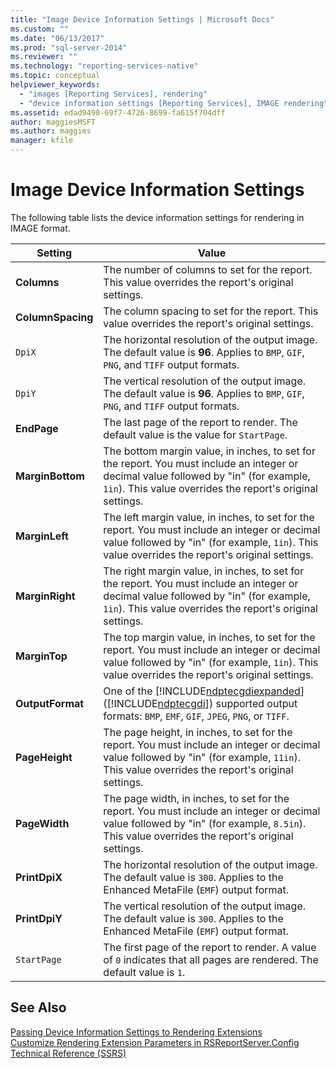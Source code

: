 ```yaml
---
title: "Image Device Information Settings | Microsoft Docs"
ms.custom: ""
ms.date: "06/13/2017"
ms.prod: "sql-server-2014"
ms.reviewer: ""
ms.technology: "reporting-services-native"
ms.topic: conceptual
helpviewer_keywords: 
  - "images [Reporting Services], rendering"
  - "device information settings [Reporting Services], IMAGE rendering"
ms.assetid: edad9498-69f7-4726-8699-fa615f704dff
author: maggiesMSFT
ms.author: maggies
manager: kfile
---
```

# Image Device Information Settings
  The following table lists the device information settings for rendering in IMAGE format.  
  
|Setting|Value|  
|-------------|-----------|  
|**Columns**|The number of columns to set for the report. This value overrides the report's original settings.|  
|**ColumnSpacing**|The column spacing to set for the report. This value overrides the report's original settings.|  
|`DpiX`|The horizontal resolution of the output image. The default value is **96**. Applies to `BMP`, `GIF`, `PNG`, and `TIFF` output formats.|  
|`DpiY`|The vertical resolution of the output image. The default value is **96**. Applies to `BMP`, `GIF`, `PNG`, and `TIFF` output formats.|  
|**EndPage**|The last page of the report to render. The default value is the value for `StartPage`.|  
|**MarginBottom**|The bottom margin value, in inches, to set for the report. You must include an integer or decimal value followed by "in" (for example, `1in`). This value overrides the report's original settings.|  
|**MarginLeft**|The left margin value, in inches, to set for the report. You must include an integer or decimal value followed by "in" (for example, `1in`). This value overrides the report's original settings.|  
|**MarginRight**|The right margin value, in inches, to set for the report. You must include an integer or decimal value followed by "in" (for example, `1in`). This value overrides the report's original settings.|  
|**MarginTop**|The top margin value, in inches, to set for the report. You must include an integer or decimal value followed by "in" (for example, `1in`). This value overrides the report's original settings.|  
|**OutputFormat**|One of the [!INCLUDE[ndptecgdiexpanded](../includes/ndptecgdiexpanded-md.md)] ([!INCLUDE[ndptecgdi](../includes/ndptecgdi-md.md)]) supported output formats: `BMP`, `EMF`, `GIF`, `JPEG`, `PNG`, or `TIFF`.|  
|**PageHeight**|The page height, in inches, to set for the report. You must include an integer or decimal value followed by "in" (for example, `11in`). This value overrides the report's original settings.|  
|**PageWidth**|The page width, in inches, to set for the report. You must include an integer or decimal value followed by "in" (for example, `8.5in`). This value overrides the report's original settings.|  
|**PrintDpiX**|The horizontal resolution of the output image. The default value is `300`. Applies to the Enhanced MetaFile (`EMF`) output format.|  
|**PrintDpiY**|The vertical resolution of the output image. The default value is `300`. Applies to the Enhanced MetaFile (`EMF`) output format.|  
|`StartPage`|The first page of the report to render. A value of `0` indicates that all pages are rendered. The default value is `1`.|  
  
## See Also  
 [Passing Device Information Settings to Rendering Extensions](report-server-web-service/net-framework/passing-device-information-settings-to-rendering-extensions.md)   
 [Customize Rendering Extension Parameters in RSReportServer.Config](customize-rendering-extension-parameters-in-rsreportserver-config.md)   
 [Technical Reference &#40;SSRS&#41;](../../2014/reporting-services/technical-reference-ssrs.md)  
  
  
